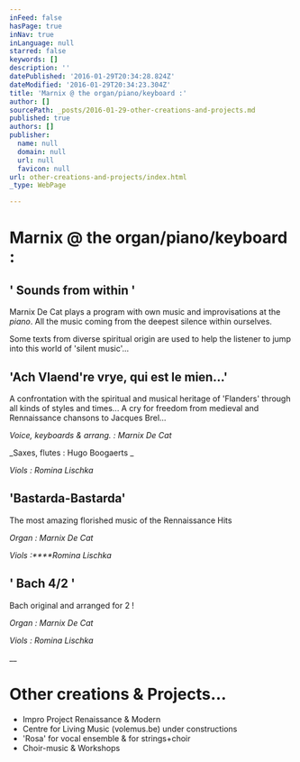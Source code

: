 ```yaml
---
inFeed: false
hasPage: true
inNav: true
inLanguage: null
starred: false
keywords: []
description: ''
datePublished: '2016-01-29T20:34:28.824Z'
dateModified: '2016-01-29T20:34:23.304Z'
title: 'Marnix @ the organ/piano/keyboard :'
author: []
sourcePath: _posts/2016-01-29-other-creations-and-projects.md
published: true
authors: []
publisher:
  name: null
  domain: null
  url: null
  favicon: null
url: other-creations-and-projects/index.html
_type: WebPage

---
```

# Marnix @ the organ/piano/keyboard :

## ' Sounds from within '

Marnix De Cat plays a program with own music and improvisations at the _piano_. All the music coming from the deepest silence within ourselves.

Some texts from diverse spiritual origin are used to help the listener to jump into this world of 'silent music'...

## 'Ach Vlaend're vrye, qui est le mien...'

A confrontation with the spiritual and musical heritage of 'Flanders' through all kinds of styles and times... A cry for freedom from medieval and Rennaissance chansons to Jacques Brel...

_Voice, keyboards & arrang. : Marnix De Cat_

_Saxes, flutes : Hugo Boogaerts _

_Viols : Romina Lischka_

## 'Bastarda-Bastarda'

The most amazing florished music of the Rennaissance Hits

_Organ : Marnix De Cat_

_Viols :****Romina Lischka_

## ' Bach 4/2 '

Bach original and arranged for 2 !

_Organ : Marnix De Cat_

_Viols : Romina Lischka_

__

# Other creations & Projects...

* Impro Project Renaissance & Modern
* Centre for Living Music (volemus.be) under constructions
* 'Rosa' for vocal ensemble & for strings+choir
* Choir-music & Workshops
